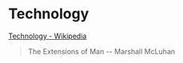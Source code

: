 # Technology

<a href="https://en.wikipedia.org/wiki/Technology" target="_blank">Technology - Wikipedia</a>

> The Extensions of Man
> -- Marshall McLuhan
